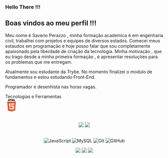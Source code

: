 ### Hello There !!! 


## Boas vindos ao meu perfil !!!

Meu nome é Saverio Perazzo , minha formação academica é em engenharia civil, trabalhei com projetos e equipes de diversos estados. Comecei meus estaudos em programação e hoje posso falar que sou completamente apaixonado pela liberdade de criação da tecnologia. Minha motivação , que eu trago desde a minha primeira formação , é apresentar resoluções para os problemas que me entregam.

Atualmente sou estudante da Trybe. No momento finalizei o modulo de fundamentos e estou estudando Front-End.

Programador e desenhista nas horas vagas.

Tecnologias e Ferramentas <br>
<img height="40em" src="https://raw.githubusercontent.com/devicons/devicon/master/icons/html5/html5-original-wordmark.svg">


<br>

<!-- GITHUB STATUS -->
<div align="center">
  <img height="180em" src="https://github-readme-stats.vercel.app/api?username=saverioperazzo&show_icons=true&theme=dark&include_all_commits=true&count_private=true"/>
  <img height="180em" src="https://github-readme-stats.vercel.app/api/top-langs/?username=saverioperazzo&layout=compact&langs_count=10&theme=dark"/>

  <!-- TEMAS: dark, radical, merko, gruvbox, tokyonight, onedark, cobalt, synthwave, highcontrast, dracula -->
</div>

<br>


<!-- TECNOLOGIAS -->
<div align="center">

![JavaScript](https://img.shields.io/badge/-JavaScript-black?style=flat-square&logo=javascript)
![MySQL](https://img.shields.io/badge/-MySQL-black?style=flat-square&logo=mysql)
![Git](https://img.shields.io/badge/-Git-black?style=flat-square&logo=git)
![GitHub](https://img.shields.io/badge/-GitHub-181717?style=flat-square&logo=github)

</div>

<!-- REDES SOCIAIS -->
<div align="center">
  <a href="https://instagram.com/saverioperazzo" target="_blank"><img src="https://img.shields.io/badge/-Instagram-%23E4405F?style=for-the-badge&logo=instagram&logoColor=white" target="_blank"></a>
  <a href="https://www.linkedin.com/in/saverio-luigi-perazzo-95b101b5/" target="_blank"><img src="https://img.shields.io/badge/-LinkedIn-%230077B5?style=for-the-badge&logo=linkedin&logoColor=white" target="_blank"></a>  
   <a href="mailto:saverioperazzo@gmail.com" target="_blank"><img src="https://img.shields.io/badge/Gmail-D14836?style=for-the-badge&logo=gmail&logoColor=white" style='width: 86px' target="_blank"></a>  
  
<!--   ![](https://visitor-badge.glitch.me/badge?page_id=saverioperazzo) -->
</div>


<!--
**saverioperazzo/saverioperazzo** is a ✨ _special_ ✨ repository because its `README.md` (this file) appears on your GitHub profile.

Here are some ideas to get you started:

- 🔭 I’m currently working on ...
- 🌱 I’m currently learning ...
- 👯 I’m looking to collaborate on ...
- 🤔 I’m looking for help with ...
- 💬 Ask me about ...
- 📫 How to reach me: ...
- 😄 Pronouns: ...
- ⚡ Fun fact: ...
-->
